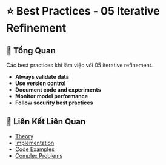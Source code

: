 # ⭐ Best Practices - 05 Iterative Refinement

## 🎯 Tổng Quan

Các best practices khi làm việc với 05 iterative refinement.

- **Always validate data**
- **Use version control**
- **Document code and experiments**
- **Monitor model performance**
- **Follow security best practices**

## 🔗 Liên Kết Liên Quan

- [Theory](./THEORY_05_iterative_refinement.md)
- [Implementation](./IMPLEMENTATION_05_iterative_refinement.md)
- [Code Examples](./CODE_EXAMPLES_05_iterative_refinement.md)
- [Complex Problems](./COMPLEX_PROBLEMS.md)
